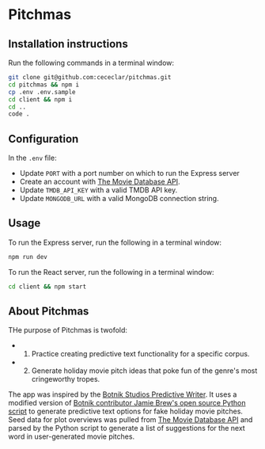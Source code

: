 # Pitchmas

## Installation instructions

Run the following commands in a terminal window:

```bash
git clone git@github.com:cececlar/pitchmas.git
cd pitchmas && npm i
cp .env .env.sample
cd client && npm i
cd ..
code .
```

## Configuration

In the `.env` file:

- Update `PORT` with a port number on which to run the Express server
- Create an account with [The Movie Database API](https://developers.themoviedb.org/3/getting-started/introduction).
- Update `TMDB_API_KEY` with a valid TMDB API key.
- Update `MONGODB_URL` with a valid MongoDB connection string.

## Usage

To run the Express server, run the following in a terminal window:

```bash
npm run dev
```

To run the React server, run the following in a terminal window:

```bash
cd client && npm start
```

## About Pitchmas

THe purpose of Pitchmas is twofold:

- 1. Practice creating predictive text functionality for a specific corpus.
- 2. Generate holiday movie pitch ideas that poke fun of the genre's most cringeworthy tropes.

The app was inspired by the [Botnik Studios Predictive Writer](https://botnik.org/apps/writer/). It uses a modified version of [Botnik contributor Jamie Brew's open source Python script](https://github.com/jbrew/pt-write) to generate predictive text options for fake holiday movie pitches. Seed data for plot overviews was pulled from [The Movie Database API](https://developers.themoviedb.org/3/getting-started/introduction) and parsed by the Python script to generate a list of suggestions for the next word in user-generated movie pitches.
